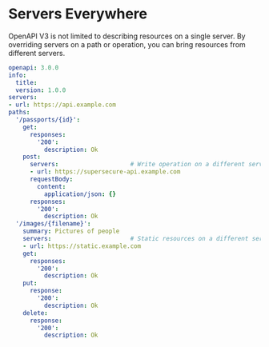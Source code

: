 # Servers Everywhere

OpenAPI V3 is not limited to describing resources on a single server.  By overriding servers on a path or operation, you can bring resources from different servers.

```yaml
openapi: 3.0.0
info:
  title:
  version: 1.0.0
servers:
- url: https://api.example.com
paths:
  '/passports/{id}':
    get:
      responses:
        '200': 
          description: Ok
    post:
      servers:                    # Write operation on a different server
      - url: https://supersecure-api.example.com
      requestBody:
        content:
          application/json: {}
      responses:
        '200': 
          description: Ok
  '/images/{filename}':
    summary: Pictures of people
    servers:                      # Static resources on a different server
    - url: https://static.example.com
    get: 
      responses:
        '200':
          description: Ok
    put:
      response:
        '200':
          description: Ok
    delete:  
      response:
        '200':
          description: Ok
```
